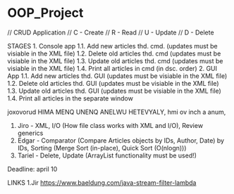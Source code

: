 # OOP_Project
// CRUD Application
    // C - Create
    // R - Read
    // U - Update
    // D - Delete

STAGES
    1. Console app
        1.1. Add new articles thd. cmd. (updates must be visiable in the XML file)
        1.2. Delete old articles thd. cmd (updates must be visiable in the XML file)
        1.3. Update old articles thd. cmd (updates must be visiable in the XML file)
        1.4. Print all articles in cmd (in dsc. order)
    2. GUI App
        1.1. Add new articles thd. GUI (updates must be visiable in the XML file)
        1.2. Delete old articles thd. GUI (updates must be visiable in the XML file)
        1.3. Update old articles thd. GUI (updates must be visiable in the XML file)
        1.4. Print all articles in the separate window

joxovorud HIMA MENQ UNENQ ANELWU HETEVYALY, hmi ov inch a anum, 
1. Jiro - XML, I/O (How file class works with XML and I/O), Review generics
2. Edgar - Comparator (Compare Articles objects by IDs, Author, Date) by IDs, Sorting (Merge Sort (in-place), Quick Sort (O(nlogn)))
3. Tariel - Delete, Update (ArrayList functionality must be used!)

Deadline: april 10

LINKS
1.Jir 
    https://www.baeldung.com/java-stream-filter-lambda
